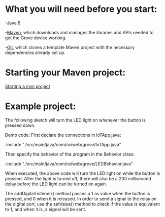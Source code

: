 # What you will need before you start:
-[Java 8](https://docs.oracle.com/javase/8/docs/technotes/guides/install/install_overview.html) 

-[Maven](https://maven.apache.org/install.html), which downloads and manages the libraries and APIs needed to get the Grove device working.

-[Git](https://git-scm.com/), which clones a template Maven project with the necessary dependencies already set up.

# Starting your Maven project: 
[Starting a mvn project](https://github.com/oci-pronghorn/FogLighter/blob/master/README.md)

# Example project:
 
The following sketch will turn the LED light on whenever the button is pressed down.
 
Demo code: 
First declare the connections in IoTApp.java:

.include "./src/main/java/com/ociweb/grove/IoTApp.java"

Then specify the behavior of the program in the Behavior class:

.include "./src/main/java/com/ociweb/grove/LEDBehavior.java"

When executed, the above code will turn the LED light on while the button is pressed. After the light is turned off, there will also be a 200 millisecond delay before the LED light can be turned on again.

The addDigitalListener() method passes a 1 as value when the button is pressed, and 0 when it is released. In order to send a signal to the relay on the digital port, use the setValue() method to check if the value is equivalent to 1, and when it is, a signal will be sent.
